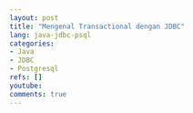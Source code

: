 ```yaml
---
layout: post
title: "Mengenal Transactional dengan JDBC"
lang: java-jdbc-psql
categories:
- Java
- JDBC
- Postgresql 
refs: []
youtube: 
comments: true
---
```


